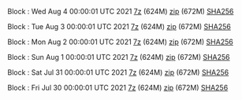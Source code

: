Block : Wed Aug  4 00:00:01 UTC 2021 [7z](https://transfer.sh/bootstrap.dat.20210804.7z) (624M) [zip](https://transfer.sh/1TeOHme/bootstrap.dat.20210804.zip) (672M) [SHA256](https://transfer.sh/1XK7Uas/sha256.txt)

Block : Tue Aug  3 00:00:01 UTC 2021 [7z](https://transfer.sh/1jpR2H1/bootstrap.dat.20210803.7z) (624M) [zip](https://transfer.sh/18tEx3b/bootstrap.dat.20210803.zip) (672M) [SHA256](https://transfer.sh/17mjfcY/sha256.txt)

Block : Mon Aug  2 00:00:01 UTC 2021 [7z](https://transfer.sh/1DQubpe/bootstrap.dat.20210802.7z) (624M) [zip](https://transfer.sh/1k9brDX/bootstrap.dat.20210802.zip) (672M) [SHA256](https://transfer.sh/1njruly/sha256.txt)

Block : Sun Aug  1 00:00:01 UTC 2021 [7z](https://transfer.sh/tf/bootstrap.dat.20210801.7z) (624M) [zip](https://transfer.sh/1e442xM/bootstrap.dat.20210801.zip) (672M) [SHA256](https://transfer.sh/13Ni653/sha256.txt)

Block : Sat Jul 31 00:00:01 UTC 2021 [7z](https://transfer.sh/1q2CjMh/bootstrap.dat.20210731.7z) (624M) [zip](https://transfer.sh/1jgDhhT/bootstrap.dat.20210731.zip) (672M) [SHA256](https://transfer.sh/1U6Frus/sha256.txt)

Block : Fri Jul 30 00:00:01 UTC 2021 [7z](https://transfer.sh/1cUq9Z8/bootstrap.dat.20210730.7z) (624M) [zip](https://transfer.sh/Fl4/bootstrap.dat.20210730.zip) (672M) [SHA256](https://transfer.sh/1hgjNx8/sha256.txt)
